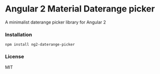 # Angular 2 Material Daterange picker

A minimalist daterange picker library for Angular 2

### Installation
```
npm install ng2-daterange-picker
```

### License
MIT

